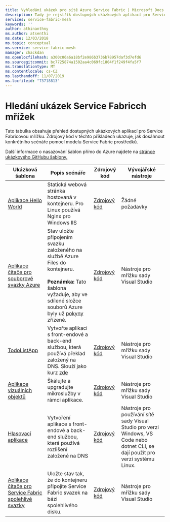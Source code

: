 ```yaml
---
title: Vyhledání ukázek pro sítě Azure Service Fabric | Microsoft Docs
description: Tady je rejstřík dostupných ukázkových aplikací pro Service Fabricovou mřížku. Zdrojový kód v těchto příkladech ukazuje, jak dosáhnout konkrétního scénáře pomocí modelu Service Fabric prostředků.
services: service-fabric-mesh
keywords: ''
author: athinanthny
ms.author: atsenthi
ms.date: 12/03/2018
ms.topic: conceptual
ms.service: service-fabric-mesh
manager: chackdan
ms.openlocfilehash: a300c06a6a18bf2e986b3736b78957daf3d7efd6
ms.sourcegitcommit: bc7725874a1502aa4c069fc1804f1f249f4fa5f7
ms.translationtype: MT
ms.contentlocale: cs-CZ
ms.lasthandoff: 11/07/2019
ms.locfileid: "73718813"
---
```

# <a name="find-service-fabric-mesh-samples"></a>Hledání ukázek Service Fabricch mřížek

Tato tabulka obsahuje přehled dostupných ukázkových aplikací pro Service Fabricovou mřížku. Zdrojový kód v těchto příkladech ukazuje, jak dosáhnout konkrétního scénáře pomocí modelu Service Fabric prostředků.

Další informace o nasazování šablon přímo do Azure najdete na [stránce ukázkového GitHubu šablony.](https://github.com/Azure-Samples/service-fabric-mesh/blob/master/templates/README.md)

|Ukázková šablona|Popis scénáře|Zdrojový kód|Vývojářské nástroje|
|------------|--------------------|----------|----------------------|
| [Aplikace Hello World](https://github.com/Azure-Samples/service-fabric-mesh/tree/master/templates/helloworld) | Statická webová stránka hostovaná v kontejneru. Pro Linux používá Nginx pro Windows IIS | [Zdrojový kód](https://github.com/Azure-Samples/service-fabric-mesh/tree/master/src/helloworld) | Žádné požadavky |
| [Aplikace čítače pro souborové svazky Azure](https://github.com/Azure-Samples/service-fabric-mesh/tree/master/templates/counter/readme.md) | Stav uložte připojením svazku založeného na službě Azure Files do kontejneru. <br><br> **Poznámka:** Tato šablona vyžaduje, aby ve sdílené složce souborů Azure byly už [pokyny](https://docs.microsoft.com/azure/storage/files/storage-how-to-create-file-share) zřízené. | [Zdrojový kód](https://github.com/Azure-Samples/service-fabric-mesh/tree/master/src/counter) | Nástroje pro mřížku sady Visual Studio |
| [TodoListApp](https://github.com/Azure-Samples/service-fabric-mesh/tree/master/templates/todolist) | Vytvořte aplikaci s front-endové a back-end službou, která používá překlad založený na DNS. Slouží jako kurz [zde](https://docs.microsoft.com/azure/service-fabric-mesh/service-fabric-mesh-tutorial-create-dotnetcore) | [Zdrojový kód](https://github.com/Azure-Samples/service-fabric-mesh/tree/master/src/todolistapp) | Nástroje pro mřížku sady Visual Studio |
| [Aplikace vizuálních objektů](https://github.com/Azure-Samples/service-fabric-mesh/tree/master/templates/visualobjects) | Škálujte a upgradujte mikroslužby v rámci aplikace. | [Zdrojový kód](https://github.com/Azure-Samples/service-fabric-mesh/tree/master/src/visualobjects) |  Nástroje pro mřížku sady Visual Studio |
| [Hlasovací aplikace](https://github.com/Azure-Samples/service-fabric-mesh/tree/master/templates/voting) | Vytvoření aplikace s front-endové a back-end službou, která používá rozlišení založené na DNS | [Zdrojový kód](https://github.com/Azure-Samples/service-fabric-mesh/tree/master/src/votingapp) | Nástroje pro používání sítě sady Visual Studio pro verzi Windows, VS Code nebo dotnet CLI, se dají použít pro verzi systému Linux. |
| [Aplikace čítače pro Service Fabric spolehlivé svazky](https://github.com/Azure-Samples/service-fabric-mesh/tree/master/templates/counter/readme.sfreliablevolume.md)| Uložte stav tak, že do kontejneru připojíte Service Fabric svazek na bázi spolehlivého disku.| [Zdrojový kód](https://github.com/Azure-Samples/service-fabric-mesh/tree/master/src/counter) | Nástroje pro mřížku sady Visual Studio |
